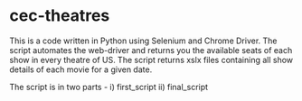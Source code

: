 # cec-theatres
This is a code written in Python using Selenium and Chrome Driver.
The script automates the web-driver and returns you the available seats of each show in every theatre of US.
The script returns xslx files containing all show details of each movie for a given date.

The script is in two parts -
i) first_script
ii) final_script
